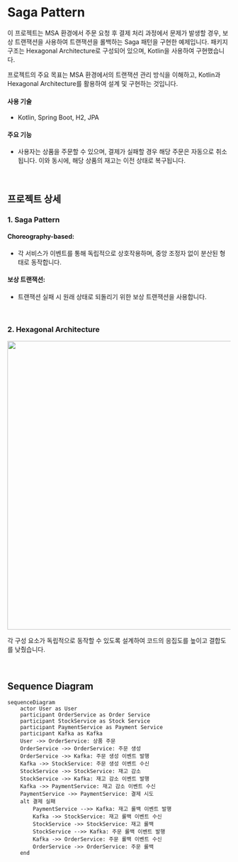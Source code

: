 # Saga Pattern

이 프로젝트는 MSA 환경에서 주문 요청 후 결제 처리 과정에서 문제가 발생할 경우, 보상 트랜잭션을 사용하여 트랜잭션을 롤백하는 Saga 패턴을 구현한 예제입니다. 패키지 구조는 Hexagonal Architecture로 구성되어 있으며, Kotlin을 사용하여 구현했습니다.

프로젝트의 주요 목표는 MSA 환경에서의 트랜잭션 관리 방식을 이해하고, Kotlin과 Hexagonal Architecture를 활용하여 설계 및 구현하는 것입니다.

#### 사용 기술

- Kotlin, Spring Boot, H2, JPA

#### 주요 기능

- 사용자는 상품을 주문할 수 있으며, 결제가 실패할 경우 해당 주문은 자동으로 취소됩니다. 이와 동시에, 해당 상품의 재고는 이전 상태로 복구됩니다.

<br>

## 프로젝트 상세

### 1. Saga Pattern

#### Choreography-based:

- 각 서비스가 이벤트를 통해 독립적으로 상호작용하며, 중앙 조정자 없이 분산된 형태로 동작합니다.

#### 보상 트랜잭션:

- 트랜잭션 실패 시 원래 상태로 되돌리기 위한 보상 트랜잭션을 사용합니다.

<br>

### 2. Hexagonal Architecture

<img src="https://github.com/topyheun/saga-pattern/assets/41532299/9e691262-0304-497d-b164-4eb8f3067c4b" width="650">

각 구성 요소가 독립적으로 동작할 수 있도록 설계하여 코드의 응집도를 높이고 결합도를 낮췄습니다.

<br>

## Sequence Diagram

```mermaid
sequenceDiagram
    actor User as User
    participant OrderService as Order Service
    participant StockService as Stock Service
    participant PaymentService as Payment Service
    participant Kafka as Kafka
    User ->> OrderService: 상품 주문
    OrderService ->> OrderService: 주문 생성
    OrderService ->> Kafka: 주문 생성 이벤트 발행
    Kafka ->> StockService: 주문 생성 이벤트 수신
    StockService ->> StockService: 재고 감소
    StockService ->> Kafka: 재고 감소 이벤트 발행
    Kafka ->> PaymentService: 재고 감소 이벤트 수신
    PaymentService ->> PaymentService: 결제 시도
    alt 결제 실패
        PaymentService -->> Kafka: 재고 롤백 이벤트 발행
        Kafka ->> StockService: 재고 롤백 이벤트 수신
        StockService ->> StockService: 재고 롤백
        StockService -->> Kafka: 주문 롤백 이벤트 발행
        Kafka ->> OrderService: 주문 롤백 이벤트 수신
        OrderService ->> OrderService: 주문 롤백
    end
```